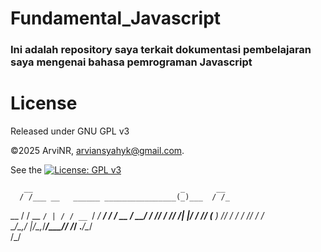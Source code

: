 # Fundamental_Javascript
### Ini adalah repository saya terkait dokumentasi pembelajaran saya mengenai bahasa pemrograman Javascript

# License
Released under GNU GPL v3

©2025 ArviNR, arviansyahyk@gmail.com. 

See the [![License: GPL v3](https://img.shields.io/badge/License-GPLv3-blue.svg)](LICENSE)

       __                                 _       __ 
      / /___ __   ______ ________________(_)___  / /_
 __  / / __ `/ | / / __ `/ ___/ ___/ ___/ / __ \/ __/
/ /_/ / /_/ /| |/ / /_/ (__  ) /__/ /  / / /_/ / /_  
\____/\__,_/ |___/\__,_/____/\___/_/  /_/ .___/\__/  
                                       /_/           
